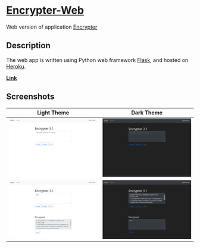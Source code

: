 # [Encrypter-Web](https://encrypter-web.herokuapp.com/)

Web version of application [Encrypter](https://github.com/MaxsLi/Encrypter)

## Description

The web app is written using Python web framework [Flask](https://flask.palletsprojects.com/en/1.1.x/),
and hosted on [Heroku](https://www.heroku.com/).

[**Link**](https://encrypter-web.herokuapp.com/)

## Screenshots

| Light Theme    | Dark Theme   |
| :------------: | :----------: |
| ![Home page in light theme](/static/screenshot1.png) | ![Home page in dark theme](/static/screenshot2.png) |
| ![Encrypt text in light theme](/static/screenshot3.png) | ![Decrypt cypher in dark theme](/static/screenshot4.png) |
